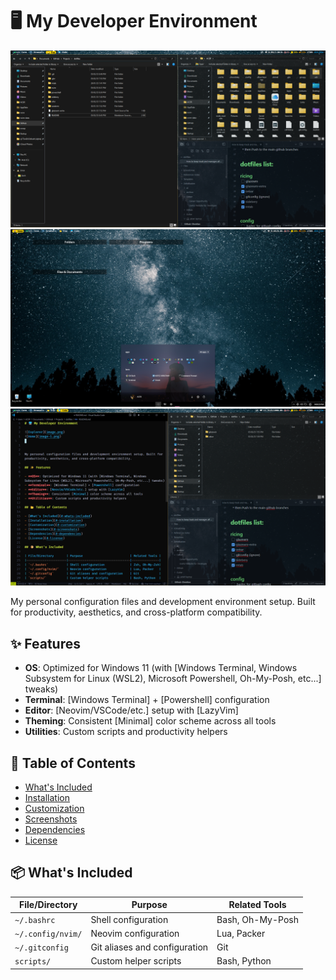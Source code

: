 # 🖥️ My Developer Environment

![Explorer](res/image.png)
![Home](res/image-1.png)
![Code](res/image-2.png)


My personal configuration files and development environment setup. Built for productivity, aesthetics, and cross-platform compatibility.

## ✨ Features

- **OS**: Optimized for Windows 11 (with [Windows Terminal, Windows Subsystem for Linux (WSL2), Microsoft Powershell, Oh-My-Posh, etc...] tweaks)
- **Terminal**: [Windows Terminal] + [Powershell] configuration
- **Editor**: [Neovim/VSCode/etc.] setup with [LazyVim]
- **Theming**: Consistent [Minimal] color scheme across all tools
- **Utilities**: Custom scripts and productivity helpers

## 📂 Table of Contents

- [What's Included](#-whats-included)
- [Installation](#-installation)
- [Customization](#-customization)
- [Screenshots](#-screenshots)
- [Dependencies](#-dependencies)
- [License](#-license)

## 📦 What's Included

| File/Directory       | Purpose                          | Related Tools   |
|----------------------|----------------------------------|-----------------|
| `~/.bashrc`          | Shell configuration              | Bash, Oh-My-Posh|
| `~/.config/nvim/`    | Neovim configuration             | Lua, Packer     |
| `~/.gitconfig`       | Git aliases and configuration    | Git             |
| `scripts/`           | Custom helper scripts            | Bash, Python    |
